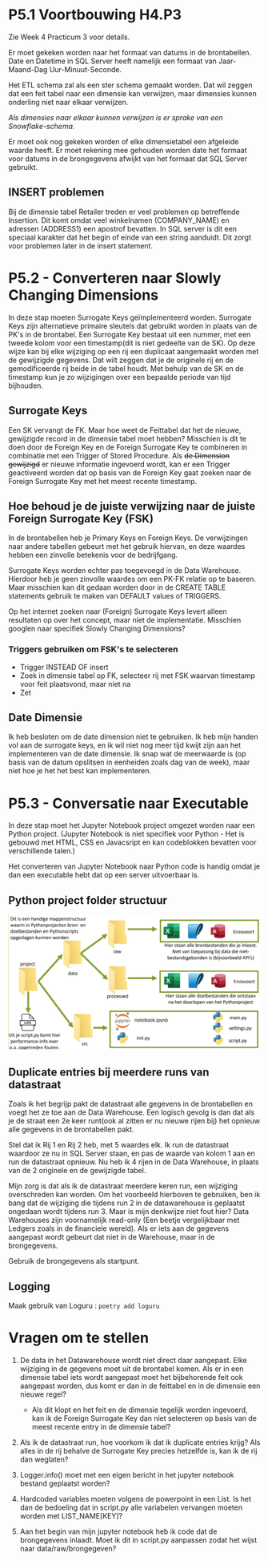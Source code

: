 # P5.1 Voortbouwing H4.P3

Zie Week 4 Practicum 3 voor details.

Er moet gekeken worden naar het formaat van datums in de brontabellen. Date en Datetime in SQL Server heeft namelijk een formaat van Jaar-Maand-Dag Uur-Minuut-Seconde. 

Het ETL schema zal als een ster schema gemaakt worden. Dat wil zeggen dat een feit tabel naar een dimensie kan verwijzen, maar dimensies kunnen onderling niet naar elkaar verwijzen. 

*Als dimensies naar elkaar kunnen verwijzen is er sprake van een Snowflake-schema.*

Er moet ook nog gekeken worden of elke dimensietabel een afgeleide waarde heeft.
Er moet rekening mee gehouden worden date het formaat voor datums in de brongegevens afwijkt van het formaat dat SQL Server gebruikt. 

## INSERT problemen
Bij de dimensie tabel Retailer treden er veel problemen op betreffende Insertion. Dit komt omdat veel winkelnamen (COMPANY_NAME) en adressen (ADDRESS1) een apostrof bevatten. In SQL server is dit een speciaal karakter dat het begin of einde van een string aanduidt. Dit zorgt voor problemen later in de insert statement.


# P5.2 - Converteren naar Slowly Changing Dimensions

In deze stap moeten Surrogate Keys geïmplementeerd worden. Surrogate Keys zijn alternatieve primaire sleutels dat gebruikt worden in plaats van de PK's in de brontabel. Een Surrogate Key bestaat uit een nummer, met een tweede kolom voor een timestamp(dit is niet gedeelte van de SK). Op deze wijze kan bij elke wijziging op een rij een duplicaat aangemaakt worden met de gewijzigde gegevens. Dat wilt zeggen dat je de originele rij en de gemodificeerde rij beide in de tabel houdt. Met behulp van de SK en de timestamp kun je zo wijzigingen over een bepaalde periode van tijd bijhouden. 

## Surrogate Keys
Een SK vervangt de FK. Maar hoe weet de Feittabel dat het de nieuwe, gewijzigde record in de dimensie tabel moet hebben? Misschien is dit te doen door de Foreign Key en de Foreign Surrogate Key te combineren in combinatie met een Trigger of Stored Procedure. Als ~~de Dimension gewijzigd~~ er nieuwe informatie ingevoerd wordt, kan er een Trigger geactiveerd worden dat op basis van de Foreign Key gaat zoeken naar de Foreign Surrogate Key met het meest recente timestamp.

## Hoe behoud je de juiste verwijzing naar de juiste Foreign Surrogate Key (FSK)

In de brontabellen heb je Primary Keys en Foreign Keys. De verwijzingen naar andere tabellen gebeurt met het gebruik hiervan, en deze waardes hebben een zinvolle betekenis voor de bedrijfgang.

Surrogate Keys worden echter pas toegevoegd in de Data Warehouse. Hierdoor heb je geen zinvolle waardes om een PK-FK relatie op te baseren. Maar misschien kan dit gedaan worden door in de CREATE TABLE statements gebruik te maken van DEFAULT values of TRIGGERS. 

Op het internet zoeken naar (Foreign) Surrogate Keys levert alleen resultaten op over het concept, maar niet de implementatie. Misschien googlen naar specifiek Slowly Changing Dimensions?

### Triggers gebruiken om FSK's te selecteren

- Trigger INSTEAD OF insert
- Zoek in dimensie tabel op FK, selecteer rij met FSK waarvan timestamp voor feit plaatsvond, maar niet na
- Zet 


## Date Dimensie
Ik heb besloten om de date dimension niet te gebruiken. Ik heb mijn handen vol aan de surrogate keys, en ik wil niet nog meer tijd kwijt zijn aan het implementeren van de date dimensie. Ik snap wat de meerwaarde is (op basis van de datum opslitsen in eenheiden zoals dag van de week), maar niet hoe je het het best kan implementeren.


# P5.3 - Conversatie naar Executable

In deze stap moet het Jupyter Notebook project omgezet worden naar een Python project.
(Jupyter Notebook is niet specifiek voor Python - Het is gebouwd met HTML, CSS en Javacsript en kan codeblokken bevatten voor verschillende talen.)

Het converteren van Jupyter Notebook naar Python code is handig omdat je dan een executable hebt dat op een server uitvoerbaar is. 

## Python project folder structuur

![Folderstructuur](../Assets/Week%205/Folderstructuur_Pythonproject.png)



## Duplicate entries bij meerdere runs van datastraat

Zoals ik het begrijp pakt de datastraat alle gegevens in de brontabellen en voegt het ze toe aan de Data Warehouse. Een logisch gevolg is dan dat als je de straat een 2e keer runt(ook al zitten er nu nieuwe rijen bij) het opnieuw alle gegevens in de brontabellen pakt. 

Stel dat ik Rij 1 en Rij 2 heb, met 5 waardes elk. Ik run de datastraat waardoor ze nu in SQL Server staan, en pas de waarde van kolom 1 aan en run de datastraat opnieuw. 
Nu heb ik 4 rijen in de Data Warehouse, in plaats van de 2 originele en de gewijzigde tabel. 

Mijn zorg is dat als ik de datastraat meerdere keren run, een wijziging overschreden kan worden. Om het voorbeeld hierboven te gebruiken, ben ik bang dat de wijziging die tijdens run 2 in de datawarehouse is geplaatst ongedaan wordt tijdens run 3. 
Maar is mijn denkwijze niet fout hier? Data Warehouses zijn voornamelijk read-only (Een beetje vergelijkbaar met Ledgers zoals in de financiele wereld). Als er iets aan de gegevens aangepast wordt gebeurt dat niet in de Warehouse, maar in de brongegevens. 

Gebruik de brongegevens als startpunt. 

## Logging
Maak gebruik van Loguru : ``poetry add loguru``





# Vragen om te stellen

1. De data in het Datawarehouse wordt niet direct daar aangepast. Elke wijziging in de gegevens moet uit de brontabel komen. Als er in een dimensie tabel iets wordt aangepast moet het bijbehorende feit ook aangepast worden, dus komt er dan in de feittabel en in de dimensie een nieuwe regel?
    - Als dit klopt en het feit en de dimensie tegelijk worden ingevoerd, kan ik de Foreign Surrogate Key dan niet selecteren op basis van de meest recente entry in de dimensie tabel?
2. Als ik de datastraat run, hoe voorkom ik dat ik duplicate entries krijg? Als alles in de rij behalve de Surrogate Key precies hetzelfde is, kan ik de rij dan weglaten?

3. Logger.info() moet met een eigen bericht in het jupyter notebook bestand geplaatst worden?
4. Hardcoded variables moeten volgens de powerpoint in een List. Is het dan de bedoeling dat in script.py alle variabelen vervangen moeten worden met LIST_NAME[KEY]?
5. Aan het begin van mijn jupyter notebook heb ik code dat de brongegevens inlaadt. Moet ik dit in script.py aanpassen zodat het wijst naar data/raw/brongegeven? 
